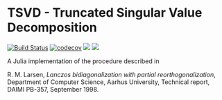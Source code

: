 # TSVD - Truncated Singular Value Decomposition

[![Build Status](https://travis-ci.org/JuliaLinearAlgebra/TSVD.jl.svg?branch=master)](https://travis-ci.org/JuliaLinearAlgebra/TSVD.jl)
[![codecov](https://codecov.io/gh/JuliaLinearAlgebra/TSVD.jl/branch/master/graph/badge.svg)](https://codecov.io/gh/JuliaLinearAlgebra/TSVD.jl)
[![](https://img.shields.io/badge/docs-stable-blue.svg)](https://julialinearalgebra.github.io/TSVD.jl/stable)
[![](https://img.shields.io/badge/docs-latest-blue.svg)](https://julialinearalgebra.github.io/TSVD.jl/latest)

A Julia implementation of the procedure described in

R. M. Larsen, *Lanczos bidiagonalization with partial reorthogonalization*, Department of Computer Science, Aarhus University, Technical report, DAIMI PB-357, September 1998.
